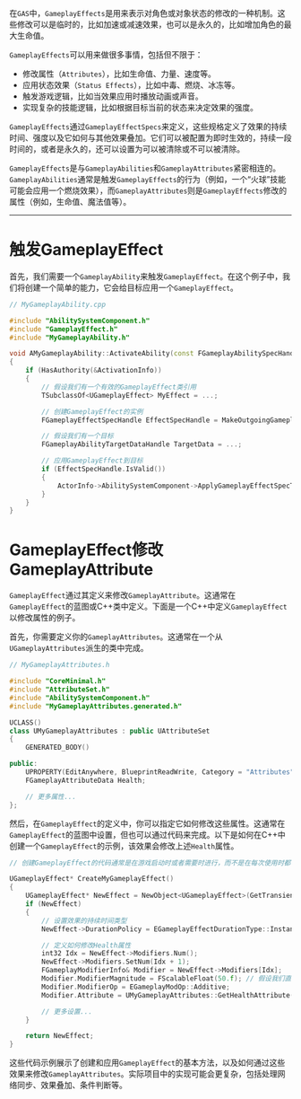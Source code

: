 在`GAS`中，`GameplayEffects`是用来表示对角色或对象状态的修改的一种机制。这些修改可以是临时的，比如加速或减速效果，也可以是永久的，比如增加角色的最大生命值。

`GameplayEffects`可以用来做很多事情，包括但不限于：

- 修改属性（`Attributes`），比如生命值、力量、速度等。
- 应用状态效果（`Status Effects`），比如中毒、燃烧、冰冻等。
- 触发游戏逻辑，比如当效果应用时播放动画或声音。
- 实现复杂的技能逻辑，比如根据目标当前的状态来决定效果的强度。

`GameplayEffects`通过`GameplayEffectSpecs`来定义，这些规格定义了效果的持续时间、强度以及它如何与其他效果叠加。它们可以被配置为即时生效的，持续一段时间的，或者是永久的，还可以设置为可以被清除或不可以被清除。

`GameplayEffects`是与`GameplayAbilities`和`GameplayAttributes`紧密相连的。`GameplayAbilities`通常是触发`GameplayEffects`的行为（例如，一个“火球”技能可能会应用一个燃烧效果），而`GameplayAttributes`则是`GameplayEffects`修改的属性（例如，生命值、魔法值等）。

---

# 触发GameplayEffect

首先，我们需要一个`GameplayAbility`来触发`GameplayEffect`。在这个例子中，我们将创建一个简单的能力，它会给目标应用一个`GameplayEffect`。

```cpp
// MyGameplayAbility.cpp

#include "AbilitySystemComponent.h"
#include "GameplayEffect.h"
#include "MyGameplayAbility.h"

void AMyGameplayAbility::ActivateAbility(const FGameplayAbilitySpecHandle Handle, const FGameplayAbilityActorInfo* ActorInfo, const FGameplayAbilityActivationInfo ActivationInfo, const FGameplayEventData* TriggerEventData)
{
    if (HasAuthority(&ActivationInfo))
    {
        // 假设我们有一个有效的GameplayEffect类引用
        TSubclassOf<UGameplayEffect> MyEffect = ...;

        // 创建GameplayEffect的实例
        FGameplayEffectSpecHandle EffectSpecHandle = MakeOutgoingGameplayEffectSpec(MyEffect, GetAbilityLevel());

        // 假设我们有一个目标
        FGameplayAbilityTargetDataHandle TargetData = ...;

        // 应用GameplayEffect到目标
        if (EffectSpecHandle.IsValid())
        {
            ActorInfo->AbilitySystemComponent->ApplyGameplayEffectSpecToTarget(*EffectSpecHandle.Data.Get(), TargetData);
        }
    }
}
```

# GameplayEffect修改GameplayAttribute

`GameplayEffect`通过其定义来修改`GameplayAttribute`。这通常在`GameplayEffect`的蓝图或C++类中定义。下面是一个C++中定义`GameplayEffect`以修改属性的例子。

首先，你需要定义你的`GameplayAttributes`。这通常在一个从`UGameplayAttributes`派生的类中完成。

```cpp
// MyGameplayAttributes.h

#include "CoreMinimal.h"
#include "AttributeSet.h"
#include "AbilitySystemComponent.h"
#include "MyGameplayAttributes.generated.h"

UCLASS()
class UMyGameplayAttributes : public UAttributeSet
{
    GENERATED_BODY()

public:
    UPROPERTY(EditAnywhere, BlueprintReadWrite, Category = "Attributes")
    FGameplayAttributeData Health;

    // 更多属性...
};
```

然后，在`GameplayEffect`的定义中，你可以指定它如何修改这些属性。这通常在`GameplayEffect`的蓝图中设置，但也可以通过代码来完成。以下是如何在C++中创建一个`GameplayEffect`的示例，该效果会修改上述`Health`属性。

```cpp
// 创建GameplayEffect的代码通常是在游戏启动时或者需要时进行，而不是在每次使用时都创建。

UGameplayEffect* CreateMyGameplayEffect()
{
    UGameplayEffect* NewEffect = NewObject<UGameplayEffect>(GetTransientPackage(), FName(TEXT("MyHealthEffect")));
    if (NewEffect)
    {
        // 设置效果的持续时间类型
        NewEffect->DurationPolicy = EGameplayEffectDurationType::Instant;

        // 定义如何修改Health属性
        int32 Idx = NewEffect->Modifiers.Num();
        NewEffect->Modifiers.SetNum(Idx + 1);
        FGameplayModifierInfo& Modifier = NewEffect->Modifiers[Idx];
        Modifier.ModifierMagnitude = FScalableFloat(50.f); // 假设我们直接增加50点生命值
        Modifier.ModifierOp = EGameplayModOp::Additive;
        Modifier.Attribute = UMyGameplayAttributes::GetHealthAttribute();

        // 更多设置...
    }

    return NewEffect;
}
```

这些代码示例展示了创建和应用`GameplayEffect`的基本方法，以及如何通过这些效果来修改`GameplayAttributes`。实际项目中的实现可能会更复杂，包括处理网络同步、效果叠加、条件判断等。